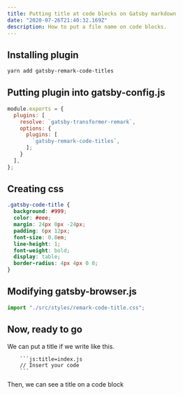 ```yaml
---
title: Putting title at code blocks on Gatsby markdown
date: "2020-07-26T21:40:32.169Z"
description: How to put a file name on code blocks.
---
```


## Installing plugin

```bash
yarn add gatsby-remark-code-titles
```

## Putting plugin into gatsby-config.js

```js:title=gatsby-config.js
module.exports = {
  plugins: [
    resolve: `gatsby-transformer-remark`,
    options: {
      plugins: [
        `gatsby-remark-code-titles`,
      ];
    }
  ],
};
```

## Creating css

```css:title=src/styles/remark-code-title.css
.gatsby-code-title {
  background: #999;
  color: #eee;
  margin: 24px 0px -24px;
  padding: 6px 12px;
  font-size: 0.8em;
  line-height: 1;
  font-weight: bold;
  display: table;
  border-radius: 4px 4px 0 0;
}
```

## Modifying gatsby-browser.js

```js:title=gatsby-browser.js
import "./src/styles/remark-code-title.css";
```

## Now, ready to go

We can put a title if we write like this.

````
    ```js:title=index.js
    // Insert your code
    ```
````

Then, we can see a title on a code block
